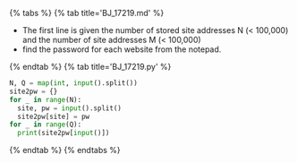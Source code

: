 {% tabs %}
{% tab title='BJ_17219.md' %}

* The first line is given the number of stored site addresses N (< 100,000) and the number of site addresses M (< 100,000)
* find the password for each website from the notepad.

{% endtab %}
{% tab title='BJ_17219.py' %}

```py
N, Q = map(int, input().split())
site2pw = {}
for _ in range(N):
  site, pw = input().split()
  site2pw[site] = pw
for _ in range(Q):
  print(site2pw[input()])
```

{% endtab %}
{% endtabs %}